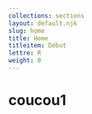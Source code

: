 ```yaml
---
collections: sections
layout: default.njk
slug: home
title: Home
titleitem: Début
lettre: R
weight: 0
---
```


# coucou1
